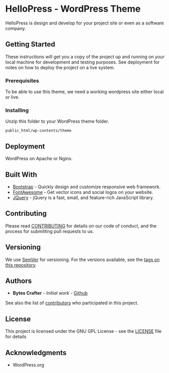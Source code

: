 # HelloPress - WordPress Theme

HelloPress is design and develop for your project site or even as a software company.

## Getting Started

These instructions will get you a copy of the project up and running on your local machine for development and testing purposes. See deployment for notes on how to deploy the project on a live system.

### Prerequisites

To be able to use this theme, we need a working wordpress site either local or live.

### Installing

Unzip this folder to your WordPress theme folder.
```
public_html/wp-contents/theme
```

## Deployment

WordPress on Apache or Nginx.

## Built With

* [Bootstrap](https://getbootstrap.com/) - Quickly design and customize responsive web framework.
* [FontAwesome](https://fontawesome.com/) - Get vector icons and social logos on your website.
* [JQuery](https://jquery.com/) - jQuery is a fast, small, and feature-rich JavaScript library.

## Contributing

Please read [CONTRIBUTING](CONTRIBUTING) for details on our code of conduct, and the process for submitting pull requests to us.

## Versioning

We use [SemVer](http://semver.org/) for versioning. For the versions available, see the [tags on this repository](https://github.com/BytesCrafter). 

## Authors

* **Bytes Crafter** - *Initial work* - [Github](https://github.com/BytesCrafter/HelloPress-on-WordPress.git)

See also the list of [contributors](https://github.com/BytesCrafter) who participated in this project.

## License

This project is licensed under the GNU GPL License - see the [LICENSE](LICENSE) file for details

## Acknowledgments

* WordPress.org